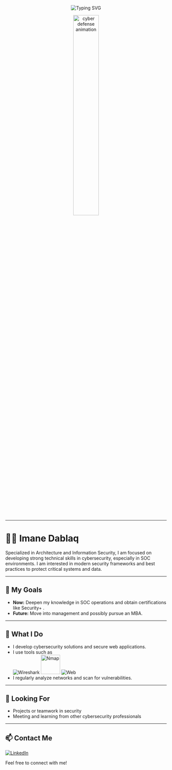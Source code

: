 <p align="center">
  <img src="https://readme-typing-svg.demolab.com?font=Fira+Code&pause=1000&color=00BFFF&center=true&vCenter=true&width=600&lines=Imane+Dablaq+%7C+Cyber+Defense+Engineer;SOC+Analyst+%7C+Blue+Team+Specialist;Defending+Critical+Systems+🔒;Detection+✔+Response+✔+Automation+✔" alt="Typing SVG" />
</p>

<p align="center">
  <img src="https://media.giphy.com/media/1BdIPQkQeE6b6/giphy.gif" width="40%" alt="cyber defense animation"/>
</p>



---

# 👩‍💻 Imane Dablaq

Specialized in Architecture and Information Security, I am focused on developing strong technical skills in cybersecurity, especially in SOC environments. I am interested in modern security frameworks and best practices to protect critical systems and data.

---

## 🌟 My Goals

- **Now:** Deepen my knowledge in SOC operations and obtain certifications like Security+ .
- **Future:** Move into management and possibly pursue an MBA.

---

## 🔧 What I Do

- I develop cybersecurity solutions and secure web applications.
- I use tools such as  
  ![Wireshark](https://img.shields.io/badge/Wireshark-1679A7?style=flat&logo=wireshark&logoColor=white)
  <img src="https://nmap.org/images/sitelogo-nmap.svg" alt="Nmap" width="60"/>
  ![Web](https://img.shields.io/badge/Web%20Development-222?style=flat&logo=html5&logoColor=white)
- I regularly analyze networks and scan for vulnerabilities.

---

## 🚀 Looking For

- Projects or teamwork in security
- Meeting and learning from other cybersecurity professionals

---

## 📫 Contact Me

[![LinkedIn](https://img.shields.io/badge/LinkedIn-0077B5?style=for-the-badge&logo=linkedin&logoColor=white)](https://www.linkedin.com/in/imane-dablaq)

Feel free to connect with me!
